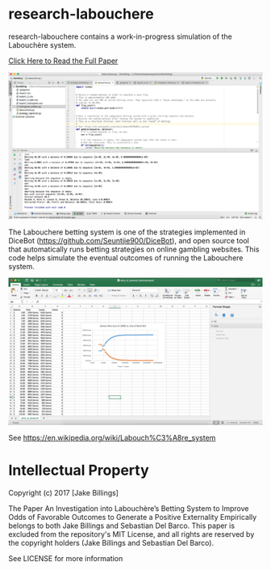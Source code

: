 # research-labouchere
research-labouchere contains a work-in-progress simulation of the Labouchère system.

[Click Here to Read the Full Paper]("pdf/An%20Investigation%20into%20Labouch%C3%A8re%E2%80%99s%20Betting%20System%20to%20Improve%20Odds%20of%20Favorable%20Outcomes%20to%20Generate%20a%20Positive%20Externality%20Empirically.pdf")

![screenshot](imgs/screenshot.png)

The Labouchere betting system is one of the strategies implemented in DiceBot (https://github.com/Seuntjie900/DiceBot), and open source tool that automatically runs betting strategies on online gambling websites.
This code helps simulate the eventual outcomes of running the Labouchere system.

![screenshot](imgs/screenshot_2.png)

See https://en.wikipedia.org/wiki/Labouch%C3%A8re_system

# Intellectual Property
Copyright (c) 2017 [Jake Billings]

The Paper An Investigation into Labouchère’s Betting System to Improve Odds of Favorable Outcomes to Generate a Positive Externality Empirically belongs to both Jake Billings and Sebastian Del Barco. This paper is excluded from the repository's MIT License, and all rights are reserved by the copyright holders (Jake Billings and Sebastian Del Barco).

See LICENSE for more information

